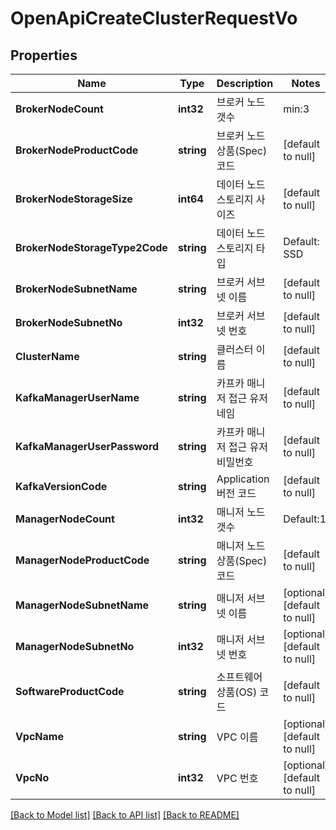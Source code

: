 # OpenApiCreateClusterRequestVo

## Properties
Name | Type | Description | Notes
------------ | ------------- | ------------- | -------------
**BrokerNodeCount** | **int32** | 브로커 노드 갯수 | min:3 | only 3 to up | [default to null]
**BrokerNodeProductCode** | **string** | 브로커 노드 상품(Spec) 코드 | [default to null]
**BrokerNodeStorageSize** | **int64** | 데이터 노드 스토리지 사이즈 | [default to null]
**BrokerNodeStorageType2Code** | **string** | 데이터 노드 스토리지 타입 | Default: SSD | [default to null]
**BrokerNodeSubnetName** | **string** | 브로커 서브넷 이름 | [default to null]
**BrokerNodeSubnetNo** | **int32** | 브로커 서브넷 번호 | [default to null]
**ClusterName** | **string** | 클러스터 이름 | [default to null]
**KafkaManagerUserName** | **string** | 카프카 매니저 접근 유저 네임 | [default to null]
**KafkaManagerUserPassword** | **string** | 카프카 매니저 접근 유저 비밀번호 | [default to null]
**KafkaVersionCode** | **string** | Application 버전 코드 | [default to null]
**ManagerNodeCount** | **int32** | 매니저 노드 갯수 | Default:1 | only 1 | [default to null]
**ManagerNodeProductCode** | **string** | 매니저 노드 상품(Spec) 코드 | [default to null]
**ManagerNodeSubnetName** | **string** | 매니저 서브넷 이름 | [optional] [default to null]
**ManagerNodeSubnetNo** | **int32** | 매니저 서브넷 번호 | [optional] [default to null]
**SoftwareProductCode** | **string** | 소프트웨어 상품(OS) 코드 | [default to null]
**VpcName** | **string** | VPC 이름 | [optional] [default to null]
**VpcNo** | **int32** | VPC 번호 | [optional] [default to null]

[[Back to Model list]](../README.md#documentation-for-models) [[Back to API list]](../README.md#documentation-for-api-endpoints) [[Back to README]](../README.md)


